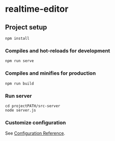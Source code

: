 # realtime-editor

## Project setup
```
npm install
```

### Compiles and hot-reloads for development
```
npm run serve
```

### Compiles and minifies for production
```
npm run build
```

### Run server
```
cd projectPATH/src-server
node server.js
```

### Customize configuration
See [Configuration Reference](https://cli.vuejs.org/config/).
